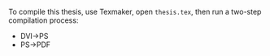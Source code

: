 To compile this thesis, use Texmaker, open `thesis.tex`,
then run a two-step compilation process:

* DVI->PS
* PS->PDF
